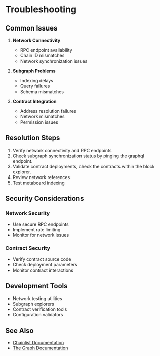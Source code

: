 # Troubleshooting

## Common Issues
1. **Network Connectivity**
   - RPC endpoint availability
   - Chain ID mismatches
   - Network synchronization issues

2. **Subgraph Problems**
   - Indexing delays
   - Query failures
   - Schema mismatches

3. **Contract Integration**
   - Address resolution failures
   - Network mismatches
   - Permission issues

## Resolution Steps
1. Verify network connectivity and RPC endpoints
2. Check subgraph synchronization status by pinging the graphql endpoint.
3. Validate contract deployments, check the contracts within the block explorer.
4. Review network references
5. Test metaboard indexing

## Security Considerations

### Network Security
- Use secure RPC endpoints
- Implement rate limiting
- Monitor for network issues

### Contract Security
- Verify contract source code
- Check deployment parameters
- Monitor contract interactions

## Development Tools
- Network testing utilities
- Subgraph explorers
- Contract verification tools
- Configuration validators

## See Also
- [Chainlist Documentation](https://chainlist.org)
- [The Graph Documentation](https://thegraph.com/docs/en/)
